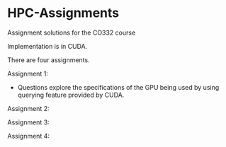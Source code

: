 # HPC-Assignments

Assignment solutions for the CO332 course

Implementation is in CUDA.

There are four assignments.

Assignment 1:
- Questions explore the specifications of the GPU being used by using querying feature provided by CUDA.

Assignment 2:

Assignment 3:

Assignment 4:



